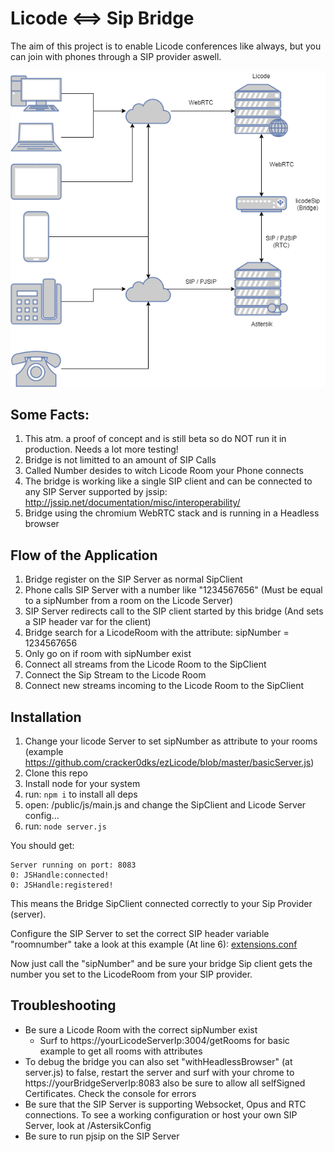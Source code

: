 # Licode <==> Sip Bridge
The aim of this project is to enable Licode conferences like always, but you can join with phones through a SIP provider aswell.

![asd](/doc/arch.png)

## Some Facts:
1. This atm. a proof of concept and is still beta so do NOT run it in production. Needs a lot more testing!
2. Bridge is not limitted to an amount of SIP Calls
2. Called Number desides to witch Licode Room your Phone connects
2. The bridge is working like a single SIP client and can be connected to any SIP Server supported by jssip: http://jssip.net/documentation/misc/interoperability/
3. Bridge using the chromium WebRTC stack and is running in a Headless browser

## Flow of the Application
1. Bridge register on the SIP Server as normal SipClient
2. Phone calls SIP Server with a number like "1234567656" (Must be equal to a sipNumber from a room on the Licode Server)
2. SIP Server redirects call to the SIP client started by this bridge (And sets a SIP header var for the client)
3. Bridge search for a LicodeRoom with the attribute: sipNumber = 1234567656
4. Only go on if room with sipNumber exist
5. Connect all streams from the Licode Room to the SipClient
6. Connect the Sip Stream to the Licode Room
7. Connect new streams incoming to the Licode Room to the SipClient

## Installation
1. Change your licode Server to set sipNumber as attribute to your rooms (example https://github.com/cracker0dks/ezLicode/blob/master/basicServer.js)
3. Clone this repo
4. Install node for your system
4. run: `npm i` to install all deps
5. open: /public/js/main.js and change the SipClient and Licode Server config...
6. run: `node server.js`

You should get: 

```
Server running on port: 8083
0: JSHandle:connected!
0: JSHandle:registered!
```
This means the Bridge SipClient connected correctly to your Sip Provider (server).

Configure the SIP Server to set the correct SIP header variable "roomnumber" take a look at this example (At line 6): [extensions.conf](/AstersikConfig/extensions.conf)

Now just call the "sipNumber" and be sure your bridge Sip client gets the number you set to the LicodeRoom from your SIP provider.

## Troubleshooting
* Be sure a Licode Room with the correct sipNumber exist
    * Surf to https://yourLicodeServerIp:3004/getRooms for basic example to get all rooms with attributes
* To debug the bridge you can also set "withHeadlessBrowser" (at server.js) to false, restart the server and surf with your chrome to https://yourBridgeServerIp:8083 also be sure to allow all selfSigned Certificates. Check the console for errors 
* Be sure that the SIP Server is supporting Websocket, Opus and RTC connections. To see a working configuration or host your own SIP Server, look at /AstersikConfig
* Be sure to run pjsip on the SIP Server

